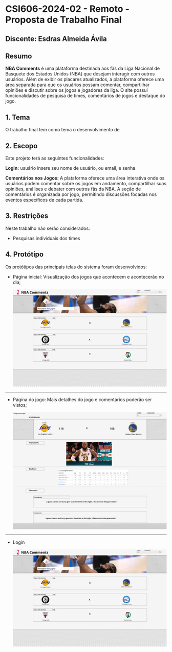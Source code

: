 # CSI606-2024-02 - Remoto - Proposta de Trabalho Final

## Discente: Esdras Almeida Ávila

## Resumo
**NBA Comments** é uma plataforma destinada aos fãs da Liga Nacional de Basquete dos Estados Unidos (NBA) que desejam interagir com outros usuários. Além de exibir os placares atualizados, a plataforma oferece uma área separada para que os usuários possam comentar, compartilhar opiniões e discutir sobre os jogos e jogadores da liga. O site possui funcionalidades de pesquisa de times, comentários de jogos e destaque do jogo. 



## 1. Tema
O trabalho final tem como tema o desenvolvimento de
## 2. Escopo
Este projeto terá as seguintes funcionalidades: 

**Login:** usuário insere seu nome de usuário, ou email, e senha.


**Comentários nos Jogos:** A plataforma oferece uma área interativa onde os usuários podem comentar sobre os jogos em andamento, compartilhar suas opiniões, análises e debater com outros fãs da NBA. A seção de comentários é organizada por jogo, permitindo discussões focadas nos eventos específicos de cada partida.



## 3. Restrições
Neste trabalho não serão considerados:

- Pesquisas individuais dos times


## 4. Protótipo
Os protótipos das principais telas do sistema foram desenvolvidos:
- Página inicial: Visualização dos jogos que acontecem e acontecerão no dia;

    <img src="Prototipo/IMG-1.png" alt="Logo" width="550" style ="margin-left: 300" />

---
- Página do jogo: Mais detalhes do jogo e comentários poderão ser vistos;

    <img src="Prototipo/IMG-2.png" alt="Logo" width="550" style ="margin-left: 300"/>
---
- Login 

    <img src="Prototipo/IMG-1.png" alt="Logo" width="550" style ="margin-left: 300"/>


